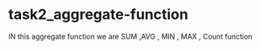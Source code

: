 # task2_aggregate-function
IN this aggregate function we are SUM  ,AVG  , MIN  , MAX  , Count function
